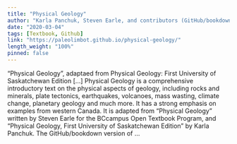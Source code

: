 ```yaml
---
title: "Physical Geology"
author: "Karla Panchuk, Steven Earle, and contributors (GitHub/bookdown version maintained by Dewey Dunnington)"
date: "2020-03-04"
tags: [Textbook, Github]
link: "https://paleolimbot.github.io/physical-geology/"
length_weight: "100%"
pinned: false
---
```


“Physical Geology”, adaptaed from Physical Geology: First University of Saskatchewan Edition [...] Physical Geology is a comprehensive introductory text on the physical aspects of geology, including rocks and minerals, plate tectonics, earthquakes, volcanoes, mass wasting, climate change, planetary geology and much more. It has a strong emphasis on examples from western Canada. It is adapted from “Physical Geology” written by Steven Earle for the BCcampus Open Textbook Program, and “Physical Geology, First University of Saskatchewan Edition” by Karla Panchuk. The GitHub/bookdown version of ...
